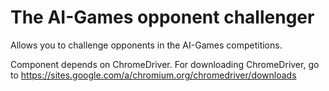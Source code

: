 The AI-Games opponent challenger
================================

Allows you to challenge opponents in the AI-Games competitions.

Component depends on ChromeDriver. For downloading ChromeDriver, go to https://sites.google.com/a/chromium.org/chromedriver/downloads
